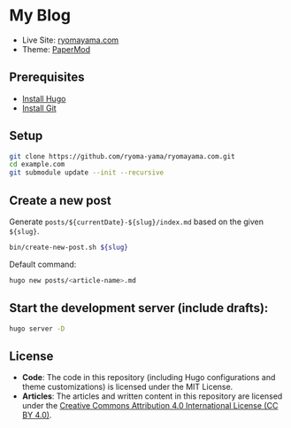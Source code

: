 # My Blog

- Live Site: [ryomayama.com](https://ryomayama.com)
- Theme: [PaperMod](https://github.com/adityatelange/hugo-PaperMod)

## Prerequisites

- [Install Hugo](https://gohugo.io/installation/)
- [Install Git](https://git-scm.com/book/en/v2/Getting-Started-Installing-Git)

## Setup

```sh
git clone https://github.com/ryoma-yama/ryomayama.com.git
cd example.com
git submodule update --init --recursive
```

## Create a new post

Generate `posts/${currentDate}-${slug}/index.md` based on the given `${slug}`.
```sh
bin/create-new-post.sh ${slug}
```

Default command:
```sh
hugo new posts/<article-name>.md
```

## Start the development server (include drafts):

```sh
hugo server -D
```

## License

- **Code**: The code in this repository (including Hugo configurations and theme customizations) is licensed under the MIT License.
- **Articles**: The articles and written content in this repository are licensed under the [Creative Commons Attribution 4.0 International License (CC BY 4.0)](https://creativecommons.org/licenses/by/4.0/).
